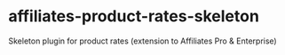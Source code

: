 affiliates-product-rates-skeleton
=================================

Skeleton plugin for product rates (extension to Affiliates Pro &amp; Enterprise)
